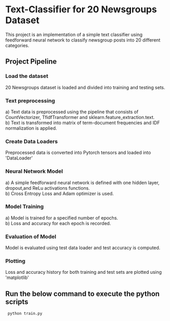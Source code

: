 # Text-Classifier for 20 Newsgroups Dataset

This project is an implementation of a simple text classifier using feedforward neural network to classify newsgroup posts into 20 different categories.

## Project Pipeline
### Load the dataset
20 Newsgroups dataset is loaded and divided into training and testing sets.
### Text preprocessing
a) Text data is preprocessed using the pipeline that consists of CountVectorizer, TfidfTransformer and sklearn.feature_extraction.text.<br>
b) Text is transformed into matrix of term-document frequencies and IDF normalization is applied.<br>
### Create Data Loaders
Preprocessed data is converted into Pytorch tensors and loaded into 'DataLoader'
### Neural Network Model
a) A simple feedforward neural network is defined with one hidden layer, dropout,and ReLu activations functions.<br>
b) Cross Entropy Loss and Adam optimizer is used.<br>
### Model Training 
a) Model is trained for a specified number of epochs.<br>
b) Loss and accuracy for each epoch is recorded.
### Evaluation of Model
Model is evaluated using test data loader and test accuracy is computed.
### Plotting
Loss and accuracy history for both training and test sets are plotted using 'matplotlib'

## Run the below command to execute the python scripts
<code> python train.py </code>

